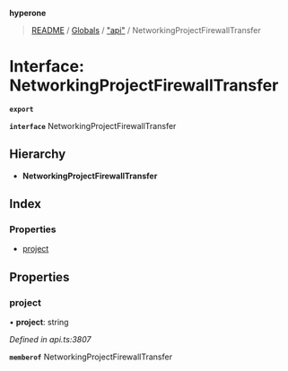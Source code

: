 **hyperone**

> [README](../README.md) / [Globals](../globals.md) / ["api"](../modules/_api_.md) / NetworkingProjectFirewallTransfer

# Interface: NetworkingProjectFirewallTransfer

**`export`** 

**`interface`** NetworkingProjectFirewallTransfer

## Hierarchy

* **NetworkingProjectFirewallTransfer**

## Index

### Properties

* [project](_api_.networkingprojectfirewalltransfer.md#project)

## Properties

### project

•  **project**: string

*Defined in api.ts:3807*

**`memberof`** NetworkingProjectFirewallTransfer
